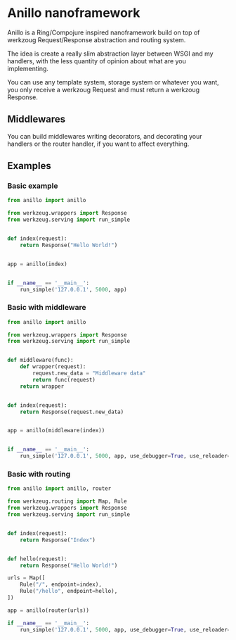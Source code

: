 # Anillo nanoframework

Anillo is a Ring/Compojure inspired nanoframework build on top of werkzoug
Request/Response abstraction and routing system.

The idea is create a really slim abstraction layer between WSGI and my
handlers, with the less quantity of opinion about what are you implementing.

You can use any template system, storage system or whatever you want, you only
receive a werkzoug Request and must return a werkzoug Response.

## Middlewares

You can build middlewares writing decorators, and decorating your handlers or
the router handler, if you want to affect everything.

## Examples

### Basic example

```python
from anillo import anillo

from werkzeug.wrappers import Response
from werkzeug.serving import run_simple


def index(request):
    return Response("Hello World!")


app = anillo(index)


if __name__ == '__main__':
    run_simple('127.0.0.1', 5000, app)
```

### Basic with middleware

```python
from anillo import anillo

from werkzeug.wrappers import Response
from werkzeug.serving import run_simple


def middleware(func):
    def wrapper(request):
        request.new_data = "Middleware data"
        return func(request)
    return wrapper


def index(request):
    return Response(request.new_data)


app = anillo(middleware(index))


if __name__ == '__main__':
    run_simple('127.0.0.1', 5000, app, use_debugger=True, use_reloader=True)
```

### Basic with routing

```python
from anillo import anillo, router

from werkzeug.routing import Map, Rule
from werkzeug.wrappers import Response
from werkzeug.serving import run_simple


def index(request):
    return Response("Index")


def hello(request):
    return Response("Hello World!")

urls = Map([
    Rule("/", endpoint=index),
    Rule("/hello", endpoint=hello),
])

app = anillo(router(urls))

if __name__ == '__main__':
    run_simple('127.0.0.1', 5000, app, use_debugger=True, use_reloader=True)
```
